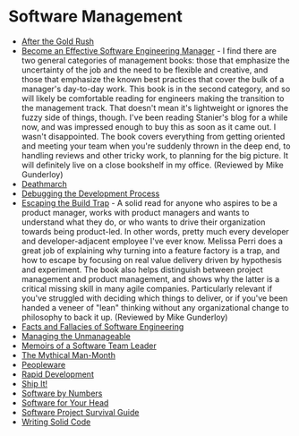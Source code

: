 # Software Management

  * [After the Gold Rush](https://www.amazon.com/After-Gold-Rush-Profession-Engineering/dp/0735608776)
  * [Become an Effective Software Engineering Manager](https://www.amazon.com/Become-Effective-Software-Engineering-Manager/dp/1680507249/) - I find there are two general categories of management books: those that emphasize the uncertainty of the job and the need to be flexible and creative, and those that emphasize the known best practices that cover the bulk of a manager's day-to-day work. This book is in the second category, and so will likely be comfortable reading for engineers making the transition to the management track. That doesn't mean it's lightweight or ignores the fuzzy side of things, though. I've been reading Stanier's blog for a while now, and was impressed enough to buy this as soon as it came out. I wasn't disappointed. The book covers everything from getting oriented and meeting your team when you're suddenly thrown in the deep end, to handling reviews and other tricky work, to planning for the big picture. It will definitely live on a close bookshelf in my office. (Reviewed by Mike Gunderloy)
  * [Deathmarch](https://www.amazon.com/Death-March-Developers-Surviving-Impossible/dp/0137483104)
  * [Debugging the Development Process](https://www.amazon.com/Debugging-Development-Process-Practical-Strategies/dp/1556156502)
  * [Escaping the Build Trap](https://www.amazon.com/Escaping-Build-Trap-Effective-Management/dp/149197379X) - A solid read for anyone who aspires to be a product manager, works with product managers and wants to understand what they do, or who wants to drive their organization towards being product-led. In other words, pretty much every developer and developer-adjacent employee I've ever know. Melissa Perri does a great job of explaining why turning into a feature factory is a trap, and how to escape by focusing on real value delivery driven by hypothesis and experiment. The book also helps distinguish between project management and product management, and shows why the latter is a critical missing skill in many agile companies. Particularly relevant if you've struggled with deciding which things to deliver, or if you've been handed a veneer of "lean" thinking without any organizational change to philosophy to back it up. (Reviewed by Mike Gunderloy)
  * [Facts and Fallacies of Software Engineering](https://www.amazon.com/Facts-Fallacies-Software-Engineering-Robert-dp-0321117425/dp/0321117425)
  * [Managing the Unmanageable](https://www.amazon.com/Managing-Unmanageable-Insights-Software-People-dp-032182203X/dp/032182203X)
  * [Memoirs of a Software Team Leader](https://leanpub.com/memoirs-of-a-software-team-leader)
  * [The Mythical Man-Month](https://www.amazon.com/Mythical-Man-Month-Software-Engineering-Anniversary-dp-0201835959/dp/0201835959)
  * [Peopleware](https://www.amazon.com/Peopleware-Productive-Projects-Teams-3rd-dp-0321934113/dp/0321934113)
  * [Rapid Development](https://www.amazon.com/Rapid-Development-Taming-Software-Schedules-dp-1556159005/dp/1556159005)
  * [Ship It!](https://www.amazon.com/Practical-Guide-Successful-Software-Projects/dp/0974514047)
  * [Software by Numbers](https://www.amazon.com/Software-Numbers-Low-Risk-High-Return-Development/dp/0131407287)
  * [Software for Your Head](https://www.amazon.com/Software-Your-Head-Protocols-Maintaining/dp/0201604566)
  * [Software Project Survival Guide](https://www.amazon.com/Software-Project-Survival-Developer-Practices/dp/1572316217)
  * [Writing Solid Code](https://www.amazon.com/Writing-Solid-Code-Microsoft-Programming/dp/1556155514)